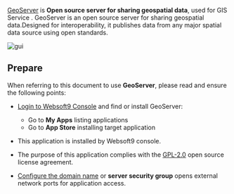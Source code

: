 [GeoServer](https://geoserver.org/) is **Open source server for sharing geospatial data**, used for GIS Service . GeoServer is an open source server for sharing geospatial data.Designed for interoperability, it publishes data from any major spatial data source using open standards.


![gui](https://libs.websoft9.com/Websoft9/DocsPicture/zh/geoserver/geoserver-gui-websoft9.png)


## Prepare

When referring to this document to use **GeoServer**, please read and ensure the following points:

- [Login to Websoft9 Console](./login-console) and find or install GeoServer:
  - Go to **My Apps** listing applications 
  - Go to **App Store** installing target application

- This application is installed by Websoft9 console.


- The purpose of this application complies with the [GPL-2.0](https://opensource.org/licenses/GPL-2.0) open source license agreement.


- [Configure the domain name](./domain-set) or **server security group** opens external network ports for application access.